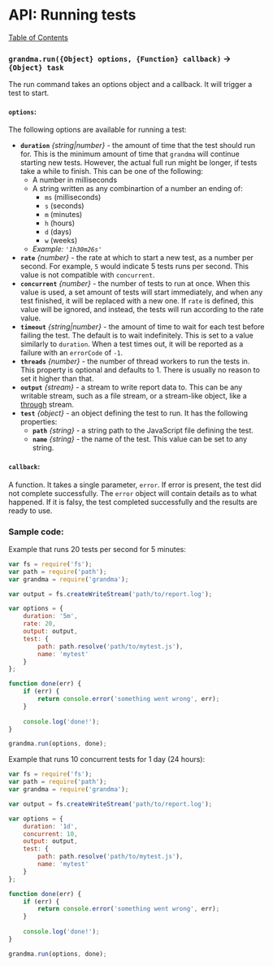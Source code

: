 # API: Running tests

[Table of Contents](readme.md)

### `grandma.run({Object} options, {Function} callback)` → `{Object} task`

The run command takes an options object and a callback. It will trigger a test to start.

#### `options`:

The following options are available for running a test:

- **`duration`** _{string|number}_ - the amount of time that the test should run for. This is the minimum amount of time that `grandma` will continue starting new tests. However, the actual full run might be longer, if tests take a while to finish. This can be one of the following:
  - A number in milliseconds
  - A string written as any combinartion of a number an ending of:
    - `ms` (milliseconds)
    - `s` (seconds)
    - `m` (minutes)
    - `h` (hours)
    - `d` (days)
    - `w` (weeks)
  - _Example: `'1h30m26s'`_
- **`rate`** _{number}_ - the rate at which to start a new test, as a number per second. For example, `5` would indicate 5 tests runs per second. This value is not compatible with `concurrent`.
- **`concurrent`** _{number}_ - the number of tests to run at once. When this value is used, a set amount of tests will start immediately, and when any test finished, it will be replaced with a new one. If `rate` is defined, this value will be ignored, and instead, the tests will run according to the rate value.
- **`timeout`** _{string|number}_ - the amount of time to wait for each test before failing the test. The default is to wait indefinitely. This is set to a value similarly to `duration`. When a test times out, it will be reported as a failure with an `errorCode` of `-1`.
- **`threads`** _{number}_ - the number of thread workers to run the tests in. This property is optional and defaults to 1. There is usually no reason to set it higher than that.
- **`output`** _{stream}_ - a stream to write report data to. This can be any writable stream, such as a file stream, or a stream-like object, like a [through](https://github.com/rvagg/through2) stream.
- **`test`** _{object}_ - an object defining the test to run. It has the following properties:
  - **`path`** _{string}_ - a string path to the JavaScript file defining the test.
  - **`name`** _{string}_ - the name of the test. This value can be set to any string.

#### `callback`:

A function. It takes a single parameter, `error`. If error is present, the test did not complete successfully. The `error` object will contain details as to what happened. If it is falsy, the test completed successfully and the results are ready to use.

### Sample code:

Example that runs 20 tests per second for 5 minutes:

```javascript
var fs = require('fs');
var path = require('path');
var grandma = require('grandma');

var output = fs.createWriteStream('path/to/report.log');

var options = {
    duration: '5m',
    rate: 20,
    output: output,
    test: {
        path: path.resolve('path/to/mytest.js'),
        name: 'mytest'
    }
};

function done(err) {
    if (err) {
        return console.error('something went wrong', err);
    }
    
    console.log('done!');
}

grandma.run(options, done);
```

Example that runs 10 concurrent tests for 1 day (24 hours):

```javascript
var fs = require('fs');
var path = require('path');
var grandma = require('grandma');

var output = fs.createWriteStream('path/to/report.log');

var options = {
    duration: '1d',
    concurrent: 10,
    output: output,
    test: {
        path: path.resolve('path/to/mytest.js'),
        name: 'mytest'
    }
};

function done(err) {
    if (err) {
        return console.error('something went wrong', err);
    }
    
    console.log('done!');
}

grandma.run(options, done);
```
